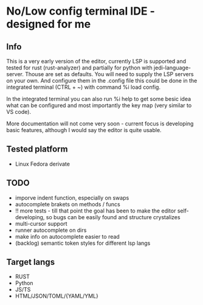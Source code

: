 # No/Low config terminal IDE - designed for me

## Info

This is a very early version of the editor, currently LSP is supported and tested for rust (rust-analyzer) and partially for python with jedi-language-server. Thouse are set as defaults. You will need to supply the LSP servers on your own. And configure them in the .config file this could be done in the integrated terminal (CTRL + ~) with command %i load config.

In the integrated terminal you can also run %i help to get some besic idea what can be configured and most importantly the key map (very similar to VS code).

More documentation will not come very soon - current focus is developing basic features, although I would say the editor is quite usable.

## Tested platform

- Linux Fedora derivate

## TODO

- imporve indent function, especially on swaps
- autocomplete brakets on methods / funcs
- !! more tests - till that point the goal has been to make the editor self-developing, so bugs can be easily found and structure crystalizes
- multi-cursor support
- runner autocomplete on dirs
- make info on autocomplete easier to read
- (backlog) semantic token styles for different lsp langs

## Target langs

- RUST
- Python
- JS/TS
- HTML/JSON/TOML/{YAML/YML}
